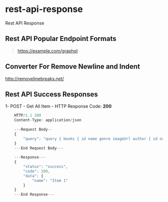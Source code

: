 # rest-api-response
Rest API Response

## Rest API Popular Endpoint Formats

> https://example.com/graphql

## Converter For Remove Newline and Indent
http://removelinebreaks.net/

## Rest API Success Responses

1- POST - Get All Item - HTTP Response Code: **200**
```javascript
    HTTP/1.1 200
    Content-Type: application/json
 
    ---Request Body--
    {
    	"query": "query { books { id name genre imageUrl author { id name age } } }"
    }
    ---End Request Body---
    
    ---Response---
    {
        "status": "success",
        "code": 200,
        "data": {
            "name": "Item 1"
        }
    }
    ---End Response---
```
